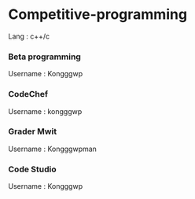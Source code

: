 # Competitive-programming
Lang : c++/c
<h3>Beta programming</h3>
<p>Username : Kongggwp</p>
<h3>CodeChef</h3>
<p>Username : kongggwp</p>
<h3>Grader Mwit</h3>
<p>Username : Kongggwpman</p>
<h3>Code Studio</h3>
<p>Username : Kongggwp</p>

